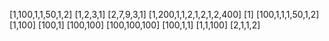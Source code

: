 [1,100,1,1,50,1,2]
[1,2,3,1]
[2,7,9,3,1]
[1,200,1,1,2,1,2,1,2,400]
[1]
[100,1,1,1,50,1,2]
[1,100]
[100,1]
[100,100]
[100,100,100]
[100,1,1]
[1,1,100]
[2,1,1,2]
​
​